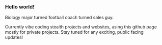 ### Hello world!
Biology major turned football coach turned sales guy.

Currently vibe coding stealth projects and websites, using this github page mostly for private projects. Stay tuned for any exciting, public facing updates!


<!--
i solemnly swear that i am up to no good
-->
